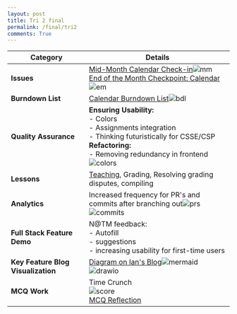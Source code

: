 ```yaml
---
layout: post
title: Tri 2 final
permalink: /final/tri2
comments: True
---
```

| **Category**                | **Details** |
|-----------------------------|------------|
| **Issues**                  | [Mid-Month Calendar Check-in](https://github.com/CSA-Coders-2025/Planning-Repository-Issue-House-/issues/98)![mm](https://gcdnb.pbrd.co/images/KjYcp5bErK5o.png?o=1)<br>[End of the Month Checkpoint: Calendar](https://github.com/CSA-Coders-2025/Planning-Repository-Issue-House-/issues/108)![em](https://gcdnb.pbrd.co/images/vztZY3hq0q0V.png?o=1) |
| **Burndown List**           | [Calendar Burndown List](https://github.com/CSA-Coders-2025/Planning-Repository-Issue-House-/issues/209)![bdl](https://gcdnb.pbrd.co/images/AanpJwJJwlir.png?o=1) |
| **Quality Assurance**       | **Ensuring Usability:** <br>- Colors<br>- Assignments integration<br>- Thinking futuristically for CSSE/CSP <br> **Refactoring:**<br>- Removing redundancy in frontend![colors](https://gcdnb.pbrd.co/images/u8EFzqya1Hqs.png?o=1) |
| **Lessons**                 | [Teaching](https://nighthawkcoders.github.io/portfolio_2025/csa/p1-frq-arraylists/overview), Grading, Resolving grading disputes, compiling |
| **Analytics**               | Increased frequency for PR's and commits after branching out![prs](https://gcdnb.pbrd.co/images/5kXPQ2XLxdTv.png?o=1)![commits](https://gcdnb.pbrd.co/images/wE5THB4S7ryc.png?o=1) |
| **Full Stack Feature Demo** | N@TM feedback: <br>- Autofill <br>- suggestions<br>- increasing usability for first-time users |
| **Key Feature Blog Visualization** | [Diagram on Ian's Blog](https://iwu78.github.io/ian_2025/project%20work/2025/02/05/progresschec_IPYNB_2_.html)![mermaid](https://gcdnb.pbrd.co/images/t3vYhIsBjVo2.png?o=1)![drawio](https://gcdnb.pbrd.co/images/1ojlblmwBIBF.png?o=1) |
| **MCQ Work**                | Time Crunch <br>![score](https://gcdnb.pbrd.co/images/2X5cENDzlmvg.png?o=1)<br>[MCQ Reflection]({{site.baseurl}}/mcq/2015) |